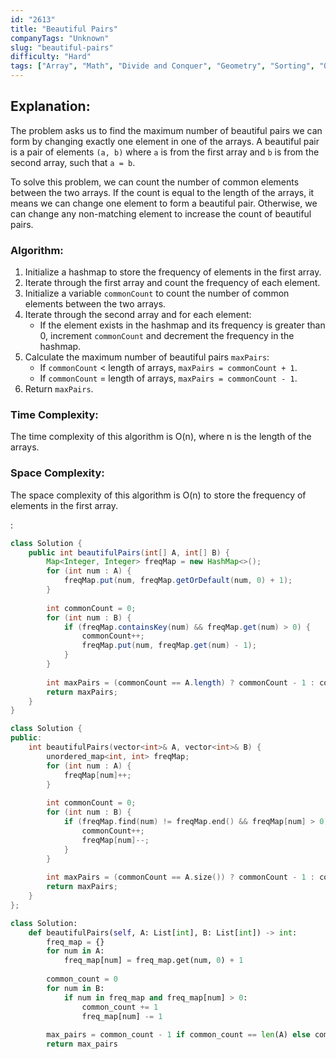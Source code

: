 ```yaml
---
id: "2613"
title: "Beautiful Pairs"
companyTags: "Unknown"
slug: "beautiful-pairs"
difficulty: "Hard"
tags: ["Array", "Math", "Divide and Conquer", "Geometry", "Sorting", "Ordered Set"]
---
```


## Explanation:

The problem asks us to find the maximum number of beautiful pairs we can form by changing exactly one element in one of the arrays. A beautiful pair is a pair of elements `(a, b)` where `a` is from the first array and `b` is from the second array, such that `a = b`. 

To solve this problem, we can count the number of common elements between the two arrays. If the count is equal to the length of the arrays, it means we can change one element to form a beautiful pair. Otherwise, we can change any non-matching element to increase the count of beautiful pairs.

### Algorithm:
1. Initialize a hashmap to store the frequency of elements in the first array.
2. Iterate through the first array and count the frequency of each element.
3. Initialize a variable `commonCount` to count the number of common elements between the two arrays.
4. Iterate through the second array and for each element:
   - If the element exists in the hashmap and its frequency is greater than 0, increment `commonCount` and decrement the frequency in the hashmap.
5. Calculate the maximum number of beautiful pairs `maxPairs`:
   - If `commonCount` < length of arrays, `maxPairs = commonCount + 1`.
   - If `commonCount` = length of arrays, `maxPairs = commonCount - 1`.
6. Return `maxPairs`.

### Time Complexity:
The time complexity of this algorithm is O(n), where n is the length of the arrays.

### Space Complexity:
The space complexity of this algorithm is O(n) to store the frequency of elements in the first array.

:

```java
class Solution {
    public int beautifulPairs(int[] A, int[] B) {
        Map<Integer, Integer> freqMap = new HashMap<>();
        for (int num : A) {
            freqMap.put(num, freqMap.getOrDefault(num, 0) + 1);
        }
        
        int commonCount = 0;
        for (int num : B) {
            if (freqMap.containsKey(num) && freqMap.get(num) > 0) {
                commonCount++;
                freqMap.put(num, freqMap.get(num) - 1);
            }
        }
        
        int maxPairs = (commonCount == A.length) ? commonCount - 1 : commonCount + 1;
        return maxPairs;
    }
}
```

```cpp
class Solution {
public:
    int beautifulPairs(vector<int>& A, vector<int>& B) {
        unordered_map<int, int> freqMap;
        for (int num : A) {
            freqMap[num]++;
        }
        
        int commonCount = 0;
        for (int num : B) {
            if (freqMap.find(num) != freqMap.end() && freqMap[num] > 0) {
                commonCount++;
                freqMap[num]--;
            }
        }
        
        int maxPairs = (commonCount == A.size()) ? commonCount - 1 : commonCount + 1;
        return maxPairs;
    }
};
```

```python
class Solution:
    def beautifulPairs(self, A: List[int], B: List[int]) -> int:
        freq_map = {}
        for num in A:
            freq_map[num] = freq_map.get(num, 0) + 1
        
        common_count = 0
        for num in B:
            if num in freq_map and freq_map[num] > 0:
                common_count += 1
                freq_map[num] -= 1
        
        max_pairs = common_count - 1 if common_count == len(A) else common_count + 1
        return max_pairs
```